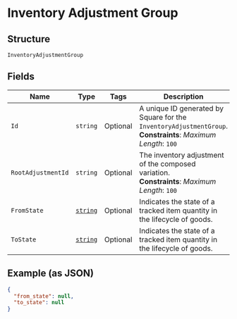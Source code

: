 
# Inventory Adjustment Group

## Structure

`InventoryAdjustmentGroup`

## Fields

| Name | Type | Tags | Description |
|  --- | --- | --- | --- |
| `Id` | `string` | Optional | A unique ID generated by Square for the<br>`InventoryAdjustmentGroup`.<br>**Constraints**: *Maximum Length*: `100` |
| `RootAdjustmentId` | `string` | Optional | The inventory adjustment of the composed variation.<br>**Constraints**: *Maximum Length*: `100` |
| `FromState` | [`string`](../../doc/models/inventory-state.md) | Optional | Indicates the state of a tracked item quantity in the lifecycle of goods. |
| `ToState` | [`string`](../../doc/models/inventory-state.md) | Optional | Indicates the state of a tracked item quantity in the lifecycle of goods. |

## Example (as JSON)

```json
{
  "from_state": null,
  "to_state": null
}
```

